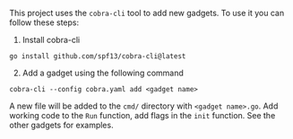 This project uses the `cobra-cli` tool to add new gadgets. To use it you can follow these steps:

1. Install cobra-cli

`go install github.com/spf13/cobra-cli@latest`

2. Add a gadget using the following command

`cobra-cli --config cobra.yaml add <gadget name>`

A new file will be added to the `cmd/` directory with `<gadget name>.go`. Add working code to the `Run` function, add flags in the `init` function. See the other gadgets for examples.
